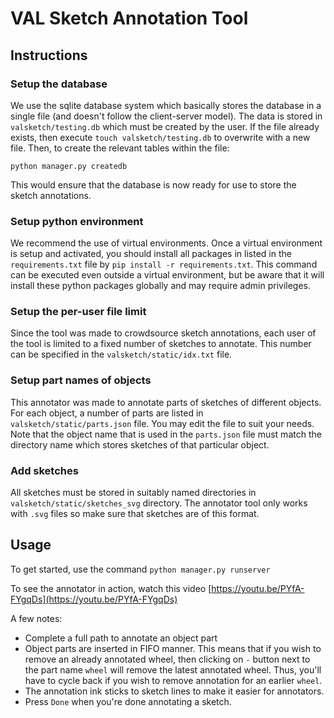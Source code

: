 
# VAL Sketch Annotation Tool

## Instructions

### Setup the database

We use the sqlite database system which basically stores the database in a single file (and doesn't follow the client-server model).
The data is stored in `valsketch/testing.db` which must be created by the user. If the file already exists, then execute `touch valsketch/testing.db` to overwrite with a new file. 
Then, to create the relevant tables within the file:

```
python manager.py createdb
```

This would ensure that the database is now ready for use to store the sketch annotations.


### Setup python environment

We recommend the use of virtual environments. Once a virtual environment is setup and activated, you should install all packages in listed 
in the `requirements.txt` file by `pip install -r requirements.txt`. This command can be executed even outside a virtual environment, but be aware
that it will install these python packages globally and may require admin privileges.


### Setup the per-user file limit

Since the tool was made to crowdsource sketch annotations, each user of the tool is limited to a fixed number of sketches to annotate. This number
can be specified in the `valsketch/static/idx.txt` file.


### Setup part names of objects

This annotator was made to annotate parts of sketches of different objects. For each object, a number of parts are listed in `valsketch/static/parts.json`
file. You may edit the file to suit your needs. Note that the object name that is used in the `parts.json` file must match the directory name which stores
sketches of that particular object.

### Add sketches

All sketches must be stored in suitably named directories in `valsketch/static/sketches_svg` directory. The annotator tool only works with `.svg` files so make
sure that sketches are of this format.

## Usage

To get started, use the command `python manager.py runserver`

To see the annotator in action, watch this video [https://youtu.be/PYfA-FYgqDs](https://youtu.be/PYfA-FYgqDs)


A few notes:
  - Complete a full path to annotate an object part
  - Object parts are inserted in FIFO manner. This means that if you wish to remove
  an already annotated wheel, then clicking on `-` button next to the part name `wheel`
  will remove the latest annotated wheel. Thus, you'll have to cycle back if you wish
  to remove annotation for an earlier `wheel`.
  - The annotation ink sticks to sketch lines to make it easier for annotators.
  - Press `Done` when you're done annotating a sketch.
